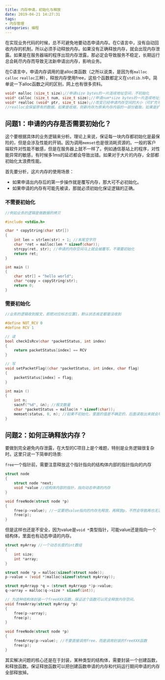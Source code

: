 ```yaml
---
title: 内存申请，初始化与释放
date: 2019-04-21 14:27:31
tags: 
- 内存管理
categories: 编程
---
```


在实现业务代码的时候，总不可避免地要动态申请内存。在C语言中，没有自动回收内存的机制，所以必须手动释放内存。如果没有正确释放内存，就会出现内存泄露。如果是在服务器端的程序出现内存泄露，那必定会导致服务不稳定，长期运行总会耗尽内存而导致无法新申请出内存，影响业务。

<!-- more -->

在C语言中，申请内存调用的是alloc类函数（之所以说类，是因为有`malloc` `calloc` `realloc`三种），释放内存使用free，这些个函数都定义在`stdlib.h`中。简单说一下alloc函数之间的区别，网上也有很多资料。

```c
void* malloc (size_t size);//申请size bytes的一片连续地址空间，不初始化
void* calloc (size_t num, size_t size);//申请num*size bytes的一片连续地址空间，初始化为0
void* realloc (void* ptr, size_t size);//改变已经申请内存空间的大小（可扩充可收缩），ptr也应该指向一片动态申请的内存
//realloc会保留原有的数据。如果是收缩，则新内存为原来内存内容的一部分截取，如果是扩展，则会拷贝原来所有内容并且新增空间，新增的空间不会初始化
```

## 问题1：申请的内存是否需要初始化？

这个要根据具体的业务逻辑来分析。理论上来说，保证每一块内存都初始化是最保险的，但是会涉及性能的开销。因为调用`memset`也是很消耗资源的。一般的客户端软件对性能不敏感，但是在服务器上就不一样了。例如通信基站上的程序，对性能异常的敏感，有时候多1ms的延迟都会导致出错。如果对于大片的内存，全部都初始化太浪费性能。

首先要分析，这片内存的使用场景：

- 如果申请出内存后的第一步操作就是覆写内存，那大可不必初始化。
- 如果申请的内存有可能先被读，那就必须初始化保证逻辑的正确。


### 不需要初始化

```c
//例如业务的逻辑是做数据的拷贝

#include <stdio.h>

char * copyString(char str[])
{
    int len = strlen(str) + 1; //末尾空字符
    char *ret = malloc(len * sizeof(char));
    strcpy(ret, str); //申请的内存空间马上就会被覆写，不需要初始化
    return ret;
}

int main ()
{
  	char str[] = "hello world";
	char *copy = copyString(str);
	return 0;
}
```

### 需要初始化

```c
//业务的逻辑收到报文，即把对应标志位置1，默认状态肯定都是没收到

#define NOT_RCV 0
#define RCV 1

// 读
bool checkIsRcv(char *packetStatus, int index)
{
    return packetStatus[index] == RCV
}

// 写
void setPacketFlag((char *packetStatus, int index, char flag)
{
    packetStatus[index] = flag;
}

int main ()
{
	int n;
	sacnf("%d", &n); //报文数量
    char *packetStatus = malloc(n * sizeof(char));
    memset(status, 0, n); //如果不初始化，里面的值是不确定的，后面读取出来就会导致逻辑出错
}
```

## 问题2：如何正确释放内存？

要做到完全避免内存泄露，在大型的C项目上是个难题，特别是业务逻辑很复杂时。这里只说一下简单的场景:

`free`一个指针前，需要注意释放这个指针指向的结构体内部的指针指向的内存

```c
struct node
{
    struct node *next;
    void *value //结构体内部的指针，指向动态申请的内存
}

void freeNode(struct node *p)
{
    free(p->value); //一定要把value指向的内存先释放，再释放p，不然会导致再也无法释放value指向的内存
    free(p);
}
```

但是这样也还是不安全，因为value是`void *`类型指针，可能value还是指向一个结构体，里面也有动态申请的内存。

```c
struct myArray //一个动态长度的int数组
{
    int size;
    int *array;
}

struct node *p = malloc(sizeof(struct node));
p->value = (void *)malloc(sizeof(struct myArray));

struct myArrayp *q = (struct myArrayp *)p->value;
q->array = malloc(q->size * sizeof(int));

// 为这种结构体封装一个freeXXX函数，保证这个函数可以完全释放内存空间。
void freeArray(struct myArray *p)
{
    free(p->array);
    free(p);
}
    
void freeNode(struct node *p)
{
    freeArray(p->value); //不要直接调用free，而是调用封装的freeXXX函数
    free(p);
}
```

其实解决问题的核心还是在于封装，某种类型的结构体，需要封装一个创建函数，和释放函数。保证释放函数可以把创建函数申请的内存和代码运行期间申请的内存全部释放掉。
